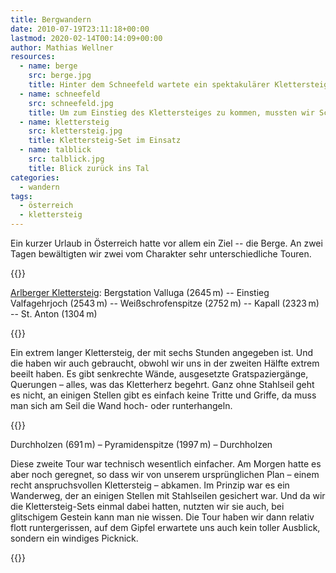 ```yaml
---
title: Bergwandern
date: 2010-07-19T23:11:18+00:00
lastmod: 2020-02-14T00:14:09+00:00
author: Mathias Wellner
resources:
  - name: berge
    src: berge.jpg
    title: Hinter dem Schneefeld wartete ein spektakulärer Klettersteig auf uns.
  - name: schneefeld
    src: schneefeld.jpg
    title: Um zum Einstieg des Klettersteiges zu kommen, mussten wir Schneefelder überqueren.
  - name: klettersteig
    src: klettersteig.jpg
    title: Klettersteig-Set im Einsatz
  - name: talblick
    src: talblick.jpg
    title: Blick zurück ins Tal
categories:
  - wandern
tags:
  - österreich
  - klettersteig
---
```

Ein kurzer Urlaub in Österreich hatte vor allem ein Ziel -- die Berge. An zwei Tagen bewältigten wir zwei vom Charakter sehr unterschiedliche Touren. 
<!--more-->

{{<responsive-image name="berge">}}

[Arlberger Klettersteig](http://www.klettersteig.com/kArlberg/): Bergstation Valluga (2645&thinsp;m) -- Einstieg Valfagehrjoch (2543&thinsp;m) -- Weißschrofenspitze (2752&thinsp;m) -- Kapall (2323&thinsp;m) -- St. Anton (1304&thinsp;m)

{{<responsive-image name="schneefeld">}}

Ein extrem langer Klettersteig, der mit sechs Stunden angegeben ist. Und die haben wir auch gebraucht, obwohl wir uns in der zweiten Hälfte extrem beeilt haben. Es gibt senkrechte Wände, ausgesetzte Gratspaziergänge, Querungen &ndash; alles, was das Kletterherz begehrt. Ganz ohne Stahlseil geht es nicht, an einigen Stellen gibt es einfach keine Tritte und Griffe, da muss man sich am Seil die Wand hoch- oder runterhangeln. 

{{<responsive-image name="klettersteig">}}

Durchholzen (691&thinsp;m) &ndash; Pyramidenspitze (1997&thinsp;m) &ndash; Durchholzen

Diese zweite Tour war technisch wesentlich einfacher. Am Morgen hatte es aber noch geregnet, so dass wir von unserem ursprünglichen Plan &ndash; einem recht anspruchsvollen Klettersteig &ndash; abkamen. Im Prinzip war es ein Wanderweg, der an einigen Stellen mit Stahlseilen gesichert war. Und da wir die Klettersteig-Sets einmal dabei hatten, nutzten wir sie auch, bei glitschigem Gestein kann man nie wissen. Die Tour haben wir dann relativ flott runtergerissen, auf dem Gipfel erwartete uns auch kein toller Ausblick, sondern ein windiges Picknick. 

{{<responsive-image name="talblick">}}
